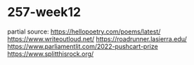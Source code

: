 # 257-week12
partial source: https://hellopoetry.com/poems/latest/
        https://www.writeoutloud.net/
        https://roadrunner.lasierra.edu/
        https://www.parliamentlit.com/2022-pushcart-prize
        https://www.splitthisrock.org/
